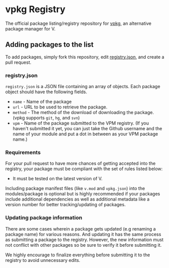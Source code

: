 # vpkg Registry

The official package listing/registry repository for [vpkg](https://github.com/vpkg-project/vpkg), an alternative package manager for V.

## Adding packages to the list

To add packages, simply fork this repository, edit [registry.json](registry.json), and create a pull request.

### registry.json

`registry.json` is a JSON file containing an array of objects. Each package object should have the following fields.

- `name` - Name of the package
- `url` - URL to be used to retrieve the package.
- `method` - The method of the download of downloading the package. (vpkg supports `git`, `hg`, and `svn`)
- `vpm` - Name of the package submitted to the VPM registry. (If you haven't submitted it yet, you can just take the Github username and the name of your module and put a dot in between as your VPM package name.)

### Requirements

For your pull request to have more chances of getting accepted into the registry, your package must be compliant with the set of rules listed below:

- It must be tested on the latest version of V.

Including package manifest files (like `v.mod` and `vpkg.json`) into the modules/package is optional but is highly recommended if your packages include additional dependencies as well as additional metadata like a version number for better tracking/updating of packages.

### Updating package information

There are some cases wherein a package gets updated (e.g renaming a package name) for various reasons. And updating it has the same process as submitting a package to the registry. However, the new information must not conflict with other packages so be sure to verify it before submitting it.

We highly encourage to finalize everything before submitting it to the registry to avoid unnecessary edits.
